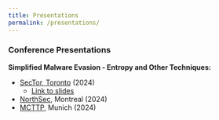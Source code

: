 ```yaml
---
title: Presentations
permalink: /presentations/
---
```


### Conference Presentations

**Simplified Malware Evasion - Entropy and Other Techniques:**
- [SecTor, Toronto](https://www.blackhat.com/sector/2024/briefings/schedule/index.html#simplified-malware-evasion---entropy-and-other-techniques-40874) (2024)
    - [Link to slides](https://i.blackhat.com/SecTor-2024/Sector-24-Summerhill-SimplifiedMalwareEvasion.pdf)
- [NorthSec](https://cfp.nsec.io/2024/talk/DMJEK9/), Montreal (2024)
- [MCTTP](https://www.mcttp.de/2024-talk-will-summerhill), Munich (2024)
